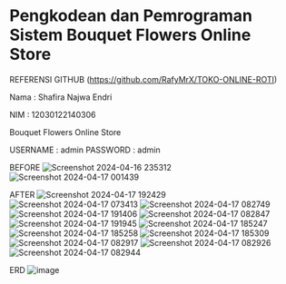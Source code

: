 # Pengkodean dan Pemrograman Sistem Bouquet Flowers Online Store

REFERENSI GITHUB
(https://github.com/RafyMrX/TOKO-ONLINE-ROTI)

Nama : Shafira Najwa Endri

NIM : 12030122140306

Bouquet Flowers Online Store

USERNAME : admin   PASSWORD : admin


BEFORE
![Screenshot 2024-04-16 235312](https://github.com/ShafiraNajwaEndri/shafiranajwaendri.github.io/assets/167266526/79196117-365d-44ac-8cc4-a5c582b6a918)
![Screenshot 2024-04-17 001439](https://github.com/ShafiraNajwaEndri/shafiranajwaendri.github.io/assets/167266526/d2bb030d-480b-4de4-a765-638c77816101)

AFTER 
![Screenshot 2024-04-17 192429](https://github.com/ShafiraNajwaEndri/shafiranajwaendri.github.io/assets/167266526/501006de-7189-42df-b7e2-95d99d74afd2)
![Screenshot 2024-04-17 073413](https://github.com/ShafiraNajwaEndri/shafiranajwaendri.github.io/assets/167266526/11aa8861-47c6-46ea-b471-9f4491e85bb8)
![Screenshot 2024-04-17 082749](https://github.com/ShafiraNajwaEndri/shafiranajwaendri.github.io/assets/167266526/87cfaf50-a01c-41ca-b56d-f536dc7775e5)
![Screenshot 2024-04-17 191406](https://github.com/ShafiraNajwaEndri/shafiranajwaendri.github.io/assets/167266526/3d677a51-e73f-47d8-9b85-ae54a98f69e4)
![Screenshot 2024-04-17 082847](https://github.com/ShafiraNajwaEndri/shafiranajwaendri.github.io/assets/167266526/cbde033b-b5da-4a1d-ad40-1300a08a9158)
![Screenshot 2024-04-17 191945](https://github.com/ShafiraNajwaEndri/shafiranajwaendri.github.io/assets/167266526/d205670e-4114-4c50-8c70-c780883a2f35)
![Screenshot 2024-04-17 185247](https://github.com/ShafiraNajwaEndri/shafiranajwaendri.github.io/assets/167266526/b56cd92f-8e59-4402-a40b-fb5b45865466)
![Screenshot 2024-04-17 185258](https://github.com/ShafiraNajwaEndri/shafiranajwaendri.github.io/assets/167266526/c81c61e1-a934-450e-80b6-82608c44b5ec)
![Screenshot 2024-04-17 185309](https://github.com/ShafiraNajwaEndri/shafiranajwaendri.github.io/assets/167266526/c3d71a5d-f37b-40cb-9b93-801e84aa302b)
![Screenshot 2024-04-17 082917](https://github.com/ShafiraNajwaEndri/shafiranajwaendri.github.io/assets/167266526/ff59009d-00b2-4bb2-a85b-baf252edc0e4)
![Screenshot 2024-04-17 082926](https://github.com/ShafiraNajwaEndri/shafiranajwaendri.github.io/assets/167266526/278bcc5e-5be0-406f-ace5-40971a4429ab)
![Screenshot 2024-04-17 082944](https://github.com/ShafiraNajwaEndri/shafiranajwaendri.github.io/assets/167266526/4d583401-15fb-4cf7-bf6f-368907bb6937)

ERD
![image](https://github.com/ShafiraNajwaEndri/shafiranajwaendri.github.io/assets/167266526/95f17407-17c1-49d3-9150-b97b62ee5663)



